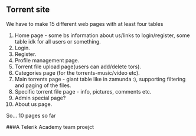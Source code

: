 ## Torrent site
We have to make 15 different web pages with at least four tables

 1. Home page - some bs information about us/links to login/register, some table idk for all users or something.
 2. Login.
 3. Register.
 4. Profile management page.
 5. Torrent file upload page(users can add/delete tors).
 6. Categories page (for the torrents-music/video etc).
 7. Main torrents page - giant table like in zamunda :), supporting filtering and paging of the files.
 8. Specific torrent file page - info, pictures, comments etc.
 9. Admin special page?
 10. About us page.

So... 10 pages so far 

###A Telerik Academy team proejct
